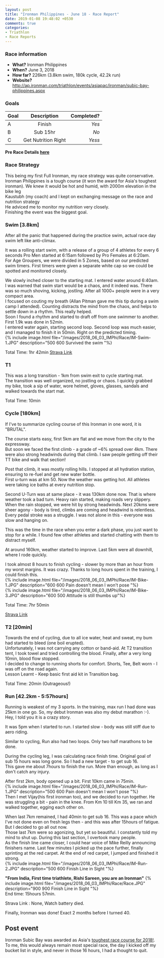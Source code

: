 ```yaml
---
layout: post
title: "Ironman Philippines - June 18 - Race Report"
date: 2019-01-08 19:48:02 +0530
comments: true
categories: 
- Triathlon
- Race Reports
---
```


### Race information
* **What?** Ironman Philippines
* **When?** June 3, 2018
* **How far?** 226km (3.8km swim, 180k cycle, 42.2k run)
* **Website?** http://ap.ironman.com/triathlon/events/asiapac/ironman/subic-bay-philippines.aspx

<!--more-->
### Goals

| Goal | Description | Completed? |
|------|:-----------:|-----------:|
| A |Finish | *Yes* |  
| B |Sub 15hr | *No* |  
| C |Get Nutrition Right | *Yess* |   

> 

**Pre Race Details [here](http://rishisareen.com/ironman/ironman-philippines-june-18-race-diary.html)**  
 
> 

### Race Strategy   
This being my first Full Ironman, my race strategy was quite conservative.  
Ironman Philippines is a tough course (it won the award for Asia's toughest ironman). We knew it would be hot and humid, with 2000m elevation in the bike leg  
Kaustubh (my coach) and I kept on exchanging message on the race and nutrition strategy  
He adviced me to monitor my nutrition very closely.   
Finishing the event was the biggest goal.  

### Swim [3.8km]

After all the panic that happened during the practice swim, actual race day swim left like anti-climax.  

It was a rolling start swim, with a release of a group of 4 athletes for every 6 seconds
Pro Men started at 6:15am followed by Pro Females at 6:20am.  
For Age Groupers, we were divided in 5 Zones, based on our predicted swim timers. First timers were given a separate white cap so we could be spotted and monitored closely.  

We slowly inched closer to the starting mat. I entered water around 6:40am.  
I was warned that swim start would be a chaos, and  it indeed was. There was so much shoving, kicking, jostling. After all 1000+ people were in a very compact area.  
I focused on couting my breath (Allan Pitman gave me this tip during a swim camp I attended). Counting distracts the mind from the chaos, and helps to settle down in a rhythm. This really helped.  
Soon I found a rhythm and started to draft off from one swimmer to another.  
First 1.9k was done in 52min.  
I entered water again, starting second loop. Second loop was much easier, and I managed to finish it in 50min. Right on the predicted timing.  
{% include image.html file="/images/2018_06_03_IMPhi/Race/IM-Swim-1.JPG" description="500 600 Survived the swim "%}

Total Time: 1hr 42min
[Strava Link](https://www.strava.com/activities/1629696952)

### T1
This was a long transition - 1km from swim exit to cycle starting mat.  
The transition was well organized, no jostling or chaos. I quickly grabbed my bike, took a sip of water, wore helmet, gloves, glasses, sandals and walked towards the start mat.  

Total Time: 10min

### Cycle [180km]
If I've to summarize cycling course of this Ironman in one word, it is "BRUTAL".   

The course starts easy, first 5km are flat and we move from the city to the expressway.   
But soon we faced the first climb - a grade of ~6% spread over 4km. There were also strong headwinds during that climb. I saw people getting off their TT bike and walk that section!   

Post that climb, it was mostly rolling hills. I stopped at all hydration station, ensuring to re-fuel and get new water bottle.   
First u-turn was at km 50. Now the weather was getting hot. All athletes were taking ice baths at every nutrition stop.  

Second U-Turn was at same  place - it was 130km done now. That is where weather took a bad turn. Heavy rain started, making roads very slippery. When the rain stopped, we were hit by strong headwinds. Next 20kms were sheer agony - body is tired, climbs are coming and headwind is relentless. Every pedal stroke was a struggle. I was not alone in this - everyone was slow and hanging on.   

This was the time in the race when you enter a dark phase, you just want to stop for a while. I found few other athletes and started chatting with them to distract myself.   

At around 160km, weather started to improve. Last 5km were all downhill, where I rode quickly.   

I took almost 8 hours to finish cycling - slower by more than an hour from my worst margins. It was crazy. Thanks to long hours spent in the training, I could finish this.  
{% include image.html file="/images/2018_06_03_IMPhi/Race/IM-Bike-1.JPG" description="600 600 Pain doesn't mean I won't pose "%}  
{% include image.html file="/images/2018_06_03_IMPhi/Race/IM-Bike-3.JPG" description="600 500 Attitude is still thumbs up"%}  

Total Time: 7hr 50min

[Strava Link](https://www.strava.com/activities/1629697285)

### T2 [20min]
Towards the end of cycling, due to all ice water, heat and sweat, my bum had started to bleed (one boil erupted).  
Unfortunately, I was not carrying any cotton or band-aid. At T2 transition tent, I took towel and tried controlling the blood. Finally, after a very long 10min, blood flow stopped.  
I decided to change to running shorts for comfort. Shorts, Tee, Belt worn - I was off on the road again.  
Lesson Learnt - Keep basic first aid kit in Transition bag.  

Total Time: 20min (Outrageous!)

### Run [42.2km - 5:57hours]
Running is weakest of my 3 sports. In the training, max run I had done was 25km in one go. So, my debut Ironman was also my debut marathon :-). Hey, I told you it is a crazy story.  

It was 5pm when I started to run. I started slow - body was still stiff due to aero riding.  

Similar to cycling, Run also had two loops. Only two half marathons to be done.  

During the cycling leg, I was calculating race finish time. Original goal of sub 15 hours was long gone. So I had a new target - to get sub 16.  
This gave me about 7hours to finish the run. More than enough, as long as I don't catch any injury.  

After first 2km, body opened up a bit. First 10km came in 75min.  
{% include image.html file="/images/2018_06_03_IMPhi/Race/IM-Run-1.JPG" description="500 600 Pain doesn't mean I won't pose "%}  
Then I met Vijay(his first ironman too), and we decided to run together. He was struggling a bit - pain in the knee. From Km 10 till Km 35, we ran and walked together, egging each other on.  

When last 7km remained, I had 40min to get sub 16. This was a pace which I've not done even on fresh legs then - and this was after 15hours of fatigue. But I decided to go all out now.  
Those last 7km were so agonizing, but yet so beautiful. I constantly told my mind to shut up. During this last section, I overtook many people.  
As the finish line came closer, I could hear voice of Mike Reilly announcing finishers name. Last few minutes I picked up the pace further, finally sprinting at the red carpet. At the end of red carpet, I jumped and finished it strong.  
{% include image.html file="/images/2018_06_03_IMPhi/Race/IM-Run-2.JPG" description="500 600 Finish Line in Sight "%}  

**"From India, First time triathlete, Rishi Sareen, you are an Ironman"**
{% include image.html file="/images/2018_06_03_IMPhi/Race/Race.JPG" description="900 900 Finish Line in Sight "%}  
End time: 15hours 57min.  

Strava Link : None, Watch battery died.   

Finally, Ironman was done! Exact 2 months before I turned 40.  

## Post event  
Ironman Subic Bay was awarded as Asia's [toughest race course for 2018!](http://www.asiatri.com/2018/12/2018-best-triathlon-races-in-asia/). To me, this would always remain most special race, the day I kicked off my bucket list in style, and never in those 16 hours, I had a thought to quit.  
